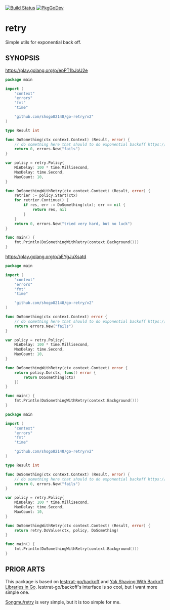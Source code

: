 [![Build Status](https://github.com/shogo82148/go-retry/workflows/Test/badge.svg)](https://github.com/shogo82148/go-retry/actions)
[![PkgGoDev](https://pkg.go.dev/badge/github.com/shogo82148/go-retry)](https://pkg.go.dev/github.com/shogo82148/go-retry)

# retry

Simple utils for exponential back off.

## SYNOPSIS

https://play.golang.org/p/epPT1bJoU2e

```go
package main

import (
    "context"
    "errors"
    "fmt"
    "time"

    "github.com/shogo82148/go-retry/v2"
)

type Result int

func DoSomething(ctx context.Context) (Result, error) {
    // do something here that should to do exponential backoff https://en.wikipedia.org/wiki/Exponential_backoff
    return 0, errors.New("fails")
}

var policy = retry.Policy{
    MinDelay: 100 * time.Millisecond,
    MaxDelay: time.Second,
    MaxCount: 10,
}

func DoSomethingWithRetry(ctx context.Context) (Result, error) {
    retrier := policy.Start(ctx)
    for retrier.Continue() {
        if res, err := DoSomething(ctx); err == nil {
            return res, nil
        }
    }
    return 0, errors.New("tried very hard, but no luck")
}

func main() {
    fmt.Println(DoSomethingWithRetry(context.Background()))
}
```

https://play.golang.org/p/aEYgJuXsatd

```go
package main

import (
    "context"
    "errors"
    "fmt"
    "time"

    "github.com/shogo82148/go-retry/v2"
)

func DoSomething(ctx context.Context) error {
    // do something here that should to do exponential backoff https://en.wikipedia.org/wiki/Exponential_backoff
    return errors.New("fails")
}

var policy = retry.Policy{
    MinDelay: 100 * time.Millisecond,
    MaxDelay: time.Second,
    MaxCount: 10,
}

func DoSomethingWithRetry(ctx context.Context) error {
    return policy.Do(ctx, func() error {
        return DoSomething(ctx)
    })
}

func main() {
    fmt.Println(DoSomethingWithRetry(context.Background()))
}
```

```go
package main

import (
    "context"
    "errors"
    "fmt"
    "time"

    "github.com/shogo82148/go-retry/v2"
)

type Result int

func DoSomething(ctx context.Context) (Result, error) {
    // do something here that should to do exponential backoff https://en.wikipedia.org/wiki/Exponential_backoff
    return 0, errors.New("fails")
}

var policy = retry.Policy{
    MinDelay: 100 * time.Millisecond,
    MaxDelay: time.Second,
    MaxCount: 10,
}

func DoSomethingWithRetry(ctx context.Context) (Result, error) {
    return retry.DoValue(ctx, policy, DoSomething)
}

func main() {
    fmt.Println(DoSomethingWithRetry(context.Background()))
}
```

## PRIOR ARTS

This package is based on [lestrrat-go/backoff](https://github.com/lestrrat-go/backoff) and [Yak Shaving With Backoff Libraries in Go](https://medium.com/@lestrrat/yak-shaving-with-backoff-libraries-in-go-80240f0aa30c).
lestrrat-go/backoff's interface is so cool, but I want more simple one.

[Songmu/retry](https://github.com/Songmu/retry) is very simple, but it is too simple for me.
